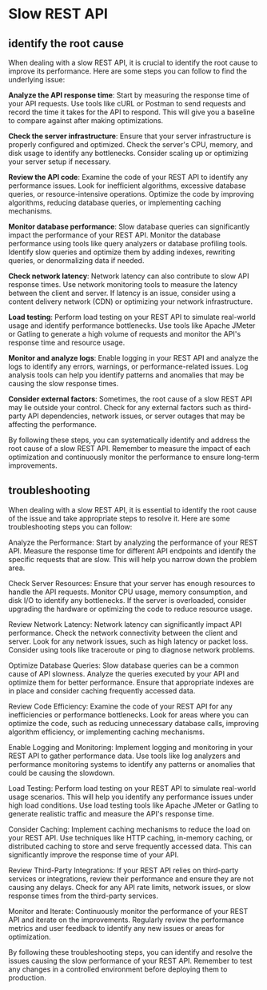 # Slow REST API

## identify the root cause

When dealing with a slow REST API, it is crucial to identify the root cause to improve its performance. Here are some steps you can follow to find the underlying issue:

**Analyze the API response time**: Start by measuring the response time of your API requests. Use tools like cURL or Postman to send requests and record the time it takes for the API to respond. This will give you a baseline to compare against after making optimizations.

**Check the server infrastructure**: Ensure that your server infrastructure is properly configured and optimized. Check the server's CPU, memory, and disk usage to identify any bottlenecks. Consider scaling up or optimizing your server setup if necessary.

**Review the API code**: Examine the code of your REST API to identify any performance issues. Look for inefficient algorithms, excessive database queries, or resource-intensive operations. Optimize the code by improving algorithms, reducing database queries, or implementing caching mechanisms.

**Monitor database performance**: Slow database queries can significantly impact the performance of your REST API. Monitor the database performance using tools like query analyzers or database profiling tools. Identify slow queries and optimize them by adding indexes, rewriting queries, or denormalizing data if needed.

**Check network latency**: Network latency can also contribute to slow API response times. Use network monitoring tools to measure the latency between the client and server. If latency is an issue, consider using a content delivery network (CDN) or optimizing your network infrastructure.

**Load testing**: Perform load testing on your REST API to simulate real-world usage and identify performance bottlenecks. Use tools like Apache JMeter or Gatling to generate a high volume of requests and monitor the API's response time and resource usage.

**Monitor and analyze logs**: Enable logging in your REST API and analyze the logs to identify any errors, warnings, or performance-related issues. Log analysis tools can help you identify patterns and anomalies that may be causing the slow response times.

**Consider external factors**: Sometimes, the root cause of a slow REST API may lie outside your control. Check for any external factors such as third-party API dependencies, network issues, or server outages that may be affecting the performance.

By following these steps, you can systematically identify and address the root cause of a slow REST API. Remember to measure the impact of each optimization and continuously monitor the performance to ensure long-term improvements.

## troubleshooting

When dealing with a slow REST API, it is essential to identify the root cause of the issue and take appropriate steps to resolve it. Here are some troubleshooting steps you can follow:

Analyze the Performance: Start by analyzing the performance of your REST API. Measure the response time for different API endpoints and identify the specific requests that are slow. This will help you narrow down the problem area.

Check Server Resources: Ensure that your server has enough resources to handle the API requests. Monitor CPU usage, memory consumption, and disk I/O to identify any bottlenecks. If the server is overloaded, consider upgrading the hardware or optimizing the code to reduce resource usage.

Review Network Latency: Network latency can significantly impact API performance. Check the network connectivity between the client and server. Look for any network issues, such as high latency or packet loss. Consider using tools like traceroute or ping to diagnose network problems.

Optimize Database Queries: Slow database queries can be a common cause of API slowness. Analyze the queries executed by your API and optimize them for better performance. Ensure that appropriate indexes are in place and consider caching frequently accessed data.

Review Code Efficiency: Examine the code of your REST API for any inefficiencies or performance bottlenecks. Look for areas where you can optimize the code, such as reducing unnecessary database calls, improving algorithm efficiency, or implementing caching mechanisms.

Enable Logging and Monitoring: Implement logging and monitoring in your REST API to gather performance data. Use tools like log analyzers and performance monitoring systems to identify any patterns or anomalies that could be causing the slowdown.

Load Testing: Perform load testing on your REST API to simulate real-world usage scenarios. This will help you identify any performance issues under high load conditions. Use load testing tools like Apache JMeter or Gatling to generate realistic traffic and measure the API's response time.

Consider Caching: Implement caching mechanisms to reduce the load on your REST API. Use techniques like HTTP caching, in-memory caching, or distributed caching to store and serve frequently accessed data. This can significantly improve the response time of your API.

Review Third-Party Integrations: If your REST API relies on third-party services or integrations, review their performance and ensure they are not causing any delays. Check for any API rate limits, network issues, or slow response times from the third-party services.

Monitor and Iterate: Continuously monitor the performance of your REST API and iterate on the improvements. Regularly review the performance metrics and user feedback to identify any new issues or areas for optimization.

By following these troubleshooting steps, you can identify and resolve the issues causing the slow performance of your REST API. Remember to test any changes in a controlled environment before deploying them to production.


